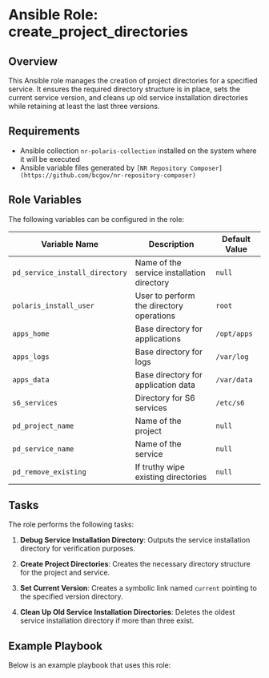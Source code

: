 # Ansible Role: create_project_directories

## Overview

This Ansible role manages the creation of project directories for a specified service. It ensures the required directory structure is in place, sets the current service version, and cleans up old service installation directories while retaining at least the last three versions.

## Requirements

- Ansible collection `nr-polaris-collection` installed on the system where it will be executed
- Ansible variable files generated by `[NR Repository Composer](https://github.com/bcgov/nr-repository-composer)`

## Role Variables

The following variables can be configured in the role:

| Variable Name                      | Description                                             | Default Value |
|------------------------------------|---------------------------------------------------------|---------------|
| `pd_service_install_directory`| Name of the service installation directory              | `null`        |
| `polaris_install_user`             | User to perform the directory operations                | `root`        |
| `apps_home`                        | Base directory for applications                         | `/opt/apps`   |
| `apps_logs`                        | Base directory for logs                                 | `/var/log`    |
| `apps_data`                        | Base directory for application data                     | `/var/data`   |
| `s6_services`                      | Directory for S6 services                               | `/etc/s6`     |
| `pd_project_name`             | Name of the project                                     | `null`        |
| `pd_service_name`             | Name of the service                                     | `null`        |
| `pd_remove_existing`          | If truthy wipe existing directories                     | `null`        |

## Tasks

The role performs the following tasks:

1. **Debug Service Installation Directory**: Outputs the service installation directory for verification purposes.

2. **Create Project Directories**: Creates the necessary directory structure for the project and service.

3. **Set Current Version**: Creates a symbolic link named `current` pointing to the specified version directory.

4. **Clean Up Old Service Installation Directories**: Deletes the oldest service installation directory if more than three exist.

## Example Playbook

Below is an example playbook that uses this role:

